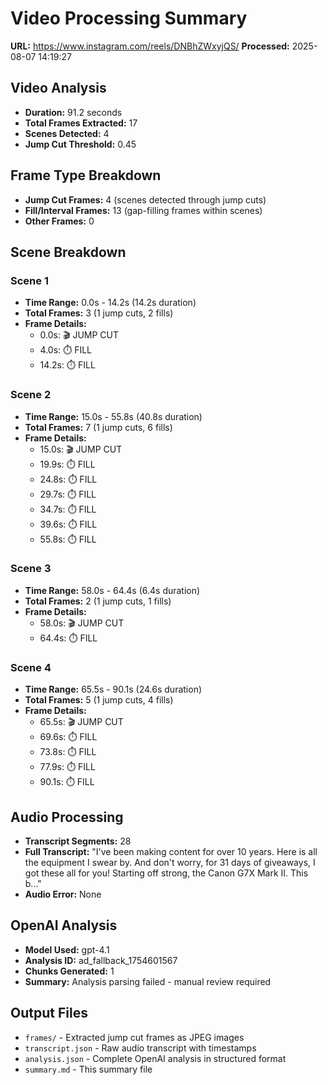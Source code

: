 # Video Processing Summary

**URL:** https://www.instagram.com/reels/DNBhZWxyjQS/
**Processed:** 2025-08-07 14:19:27

## Video Analysis
- **Duration:** 91.2 seconds
- **Total Frames Extracted:** 17
- **Scenes Detected:** 4
- **Jump Cut Threshold:** 0.45

## Frame Type Breakdown
- **Jump Cut Frames:** 4 (scenes detected through jump cuts)
- **Fill/Interval Frames:** 13 (gap-filling frames within scenes)
- **Other Frames:** 0

## Scene Breakdown

### Scene 1
- **Time Range:** 0.0s - 14.2s (14.2s duration)
- **Total Frames:** 3 (1 jump cuts, 2 fills)
- **Frame Details:**
  - 0.0s: 🎬 JUMP CUT
  - 4.0s: ⏱️ FILL
  - 14.2s: ⏱️ FILL

### Scene 2
- **Time Range:** 15.0s - 55.8s (40.8s duration)
- **Total Frames:** 7 (1 jump cuts, 6 fills)
- **Frame Details:**
  - 15.0s: 🎬 JUMP CUT
  - 19.9s: ⏱️ FILL
  - 24.8s: ⏱️ FILL
  - 29.7s: ⏱️ FILL
  - 34.7s: ⏱️ FILL
  - 39.6s: ⏱️ FILL
  - 55.8s: ⏱️ FILL

### Scene 3
- **Time Range:** 58.0s - 64.4s (6.4s duration)
- **Total Frames:** 2 (1 jump cuts, 1 fills)
- **Frame Details:**
  - 58.0s: 🎬 JUMP CUT
  - 64.4s: ⏱️ FILL

### Scene 4
- **Time Range:** 65.5s - 90.1s (24.6s duration)
- **Total Frames:** 5 (1 jump cuts, 4 fills)
- **Frame Details:**
  - 65.5s: 🎬 JUMP CUT
  - 69.6s: ⏱️ FILL
  - 73.8s: ⏱️ FILL
  - 77.9s: ⏱️ FILL
  - 90.1s: ⏱️ FILL

## Audio Processing
- **Transcript Segments:** 28
- **Full Transcript:** "I've been making content for over 10 years. Here is all the equipment I swear by. And don't worry, for 31 days of giveaways, I got these all for you! Starting off strong, the Canon G7X Mark II. This b..."
- **Audio Error:** None

## OpenAI Analysis
- **Model Used:** gpt-4.1
- **Analysis ID:** ad_fallback_1754601567
- **Chunks Generated:** 1
- **Summary:** Analysis parsing failed - manual review required

## Output Files
- `frames/` - Extracted jump cut frames as JPEG images
- `transcript.json` - Raw audio transcript with timestamps
- `analysis.json` - Complete OpenAI analysis in structured format
- `summary.md` - This summary file
